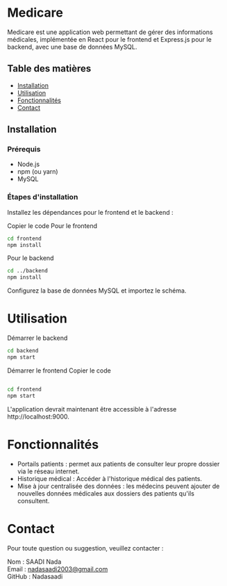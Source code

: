# Medicare

Medicare est une application web permettant de gérer des informations médicales, implémentée en React pour le frontend et Express.js pour le backend, avec une base de données MySQL.

## Table des matières  
- [Installation](#installation)  
- [Utilisation](#utilisation)  
- [Fonctionnalités](#fonctionnalités)  
- [Contact](#contact)

## Installation

### Prérequis  
- Node.js  
- npm (ou yarn)  
- MySQL  

### Étapes d'installation
  Installez les dépendances pour le frontend et le backend :

Copier le code
  Pour le frontend
  ````bash
cd frontend
npm install
````
  Pour le backend
  ````bash
cd ../backend
npm install
 ````
Configurez la base de données MySQL et importez le schéma.

# Utilisation  
  Démarrer le backend  
````bash
cd backend  
npm start
````
   Démarrer le frontend
   Copier le code
````bash

cd frontend
npm start
````
L'application devrait maintenant être accessible à l'adresse http://localhost:9000.

# Fonctionnalités

- Portails patients : permet aux patients de consulter leur propre dossier via le réseau internet.
- Historique médical : Accéder à l'historique médical des patients.
- Mise à jour centralisée des données : les médecins peuvent ajouter de nouvelles données médicales aux dossiers des patients qu'ils consultent.

# Contact

Pour toute question ou suggestion, veuillez contacter :

Nom : SAADI Nada  
Email : nadasaadi2003@gmail.com  
GitHub : Nadasaadi

